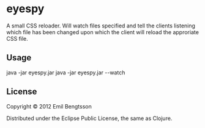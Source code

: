 # eyespy

A small CSS reloader. Will watch files specified and tell the clients listening which file has been changed upon which the client will reload the approriate CSS file.

## Usage

java -jar eyespy.jar <file1> <file2>
java -jar eyespy.jar --watch <file-with-all-the-files-i-want-to-watch>

## License

Copyright © 2012 Emil Bengtsson

Distributed under the Eclipse Public License, the same as Clojure.

